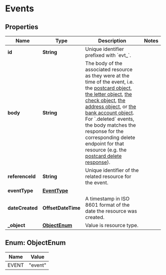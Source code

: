 

# Events


## Properties

| Name | Type | Description | Notes |
|------------ | ------------- | ------------- | -------------|
|**id** | **String** | Unique identifier prefixed with &#x60;evt_&#x60;. |  |
|**body** | **String** | The body of the associated resource as they were at the time of the event, i.e. the [postcard object](#operation/postcard_retrieve), [the letter object](#operation/letter_retrieve), [the check object](#operation/check_retrieve), [the address object](#operation/address_retrieve), or [the bank account object](#operation/bank_account_retrieve). For &#x60;.deleted&#x60; events, the body matches the response for the corresponding delete endpoint for that resource (e.g. the [postcard delete response](#operation/postcard_delete)). |  |
|**referenceId** | **String** | Unique identifier of the related resource for the event. |  |
|**eventType** | [**EventType**](EventType.md) |  |  |
|**dateCreated** | **OffsetDateTime** | A timestamp in ISO 8601 format of the date the resource was created. |  |
|**_object** | [**ObjectEnum**](#ObjectEnum) | Value is resource type. |  |



## Enum: ObjectEnum

| Name | Value |
|---- | -----|
| EVENT | &quot;event&quot; |



